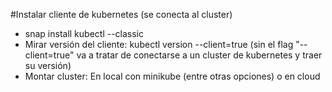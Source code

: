 #Instalar cliente de kubernetes (se conecta al cluster)
- snap install kubectl --classic
- Mirar versión del cliente: kubectl version --client=true (sin el flag "--client=true" va a tratar de conectarse a un cluster de kubernetes y traer su versión)
- Montar cluster: En local con minikube (entre otras opciones) o en cloud